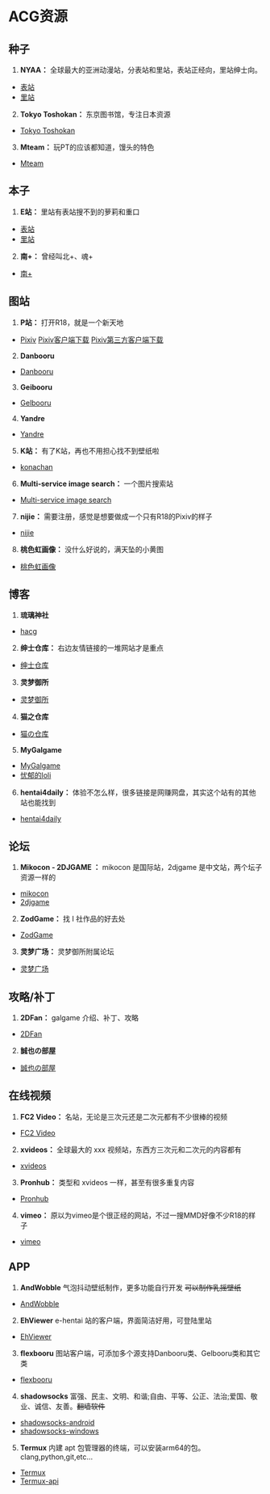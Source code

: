 # ACG资源  
## 种子  
1. **NYAA：** 全球最大的亚洲动漫站，分表站和里站，表站正经向，里站绅士向。  
- [表站](https://nyaa.si/)  
- [里站](https://sukebei.nyaa.si/)  
2. **Tokyo Toshokan：** 东京图书馆，专注日本资源  
- [Tokyo Toshokan](https://www.tokyotosho.info/)  
3. **Mteam：** 玩PT的应该都知道，馒头的特色  
- [Mteam](https://pt.m-team.cc/)  
## 本子  
1. **E站：** 里站有表站搜不到的萝莉和重口  
- [表站](https://e-hentai.org/)  
- [里站](https://exhentai.org/)  
2. **南+：** 曾经叫北+、魂+  
- [南+](https://www.south-plus.net/)  
## 图站  
1. **P站：** 打开R18，就是一个新天地  
- [Pixiv](https://www.pixiv.net/)  [Pixiv客户端下载](https://github.com/feizhaidontlikekuaileshui/airplane_shoot_boom/raw/master/apk_files/pixiv_v5.0.167.apk)  [Pixiv第三方客户端下载](https://github.com/feizhaidontlikekuaileshui/airplane_shoot_boom/raw/master/apk_files/PixEz_v1.2.0%20X.apk)  
2. **Danbooru**  
- [Danbooru](https://danbooru.donmai.us/)  
3. **Geibooru**  
- [Gelbooru](https://gelbooru.com/)  
4. **Yandre**  
- [Yandre](https://yande.re/)  
5. **K站：** 有了K站，再也不用担心找不到壁纸啦  
- [konachan](http://konachan.com/)  
6. **Multi-service image search：** 一个图片搜索站  
- [Multi-service image search](http://iqdb.org/)  
7. **nijie：** 需要注册，感觉是想要做成一个只有R18的Pixiv的样子  
- [nijie](http://nijie.info/)  
8. **桃色虹画像：** 没什么好说的，满天坠的小黄图  
- [桃色虹画像](http://momoniji.com/)  
## 博客  
1. **琉璃神社**  
- [hacg](https://www.hacg.me/)  
2. **绅士仓库：** 右边友情链接的一堆网站才是重点  
- [绅士仓库](https://cangku.moe/)  
3. **灵梦御所**  
- [灵梦御所](https://blog.reimu.net/)  
4. **猫之仓库**  
- [猫の仓库](https://www.catacg.net/)  
5. **MyGalgame**  
- [MyGalgame](https://beats0.github.io/www.mygalgame.com/)  
- [忧郁的loli](https://www.mmgal.com/)  
6. **hentai4daily：** 体验不怎么样，很多链接是网赚网盘，其实这个站有的其他站也能找到  
- [hentai4daily](http://hentai4daily.com/)  
## 论坛  
1. **Mikocon - 2DJGAME ：** mikocon 是国际站，2djgame 是中文站，两个坛子资源一样的  
- [mikocon](http://bbs.mikocon.com/forum.php)  
- [2djgame](https://bbs4.2djgame.net/home/forum.php)  
2. **ZodGame：** 找 I 社作品的好去处  
- [ZodGame](https://www.zodgame.xyz/)  
3. **灵梦广场：** 灵梦御所附属论坛  
- [灵梦广场](https://acg.is/)  
## 攻略/补丁  
1. **2DFan：** galgame 介绍、补丁、攻略  
- [2DFan](https://www.2dfan.com/)  
2. **誠也の部屋**  
- [誠也の部屋](http://seiya-saiga.com/)  
## 在线视频  
1. **FC2 Video：** 名站，无论是三次元还是二次元都有不少很棒的视频  
- [FC2 Video](https://video.fc2.com/)  
2. **xvideos：** 全球最大的 xxx 视频站，东西方三次元和二次元的内容都有  
- [xvideos](http://www.xvideos.com/)  
3. **Pronhub：** 类型和 xvideos 一样，甚至有很多重复内容  
- [Pronhub](https://www.pornhub.com/)  
4. **vimeo：** 原以为vimeo是个很正经的网站，不过一搜MMD好像不少R18的样子  
- [vimeo](https://vimeo.com/)  
## APP  
1. **AndWobble** 气泡抖动壁纸制作，更多功能自行开发 ~~可以制作乳摇壁纸~~  
- [AndWobble](https://github.com/feizhaidontlikekuaileshui/airplane_shoot_boom/raw/master/apk_files/AndWobble_v2.8.13.apk)  
2. **EhViewer** e-hentai 站的客户端，界面简洁好用，可登陆里站  
- [EhViewer](https://github.com/feizhaidontlikekuaileshui/airplane_shoot_boom/raw/master/apk_files/EhViewer-1.7.3.apk)  
3. **flexbooru** 图站客户端，可添加多个源支持Danbooru类、Gelbooru类和其它类
- [flexbooru](https://github.com/feizhaidontlikekuaileshui/airplane_shoot_boom/raw/master/apk_files/flexbooru_1.1.10.c871.apk)  
4. **shadowsocks** 富强、民主、文明、和谐;自由、平等、公正、法治;爱国、敬业、诚信、友善。~~翻墙软件~~    
- [shadowsocks-android](https://github.com/feizhaidontlikekuaileshui/airplane_shoot_boom/raw/master/apk_files/shadowsocksr-android-3.5.3.apk)  
- [shadowsocks-windows](https://github.com/feizhaidontlikekuaileshui/airplane_shoot_boom/raw/master/apk_files/ShadowsocksR-win-4.9.2.zip)  
5. **Termux** 内建 apt 包管理器的终端，可以安装arm64的包。clang,python,git,etc...  
- [Termux](https://github.com/feizhaidontlikekuaileshui/airplane_shoot_boom/raw/master/apk_files/termux/com.termux_77.apk)  
- [Termux-api](https://github.com/feizhaidontlikekuaileshui/airplane_shoot_boom/raw/master/apk_files/termux/com.termux.api_38.apk)  